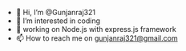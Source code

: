 - 👋 Hi, I’m @Gunjanraj321
- 👀 I’m interested in coding
- 🌱 working on Node.js with express.js framework
- 📫 How to reach me on gunjanraj321@gmail.com

<!---
Gunjanraj321/Gunjanraj321 is a ✨ special ✨ repository because its `README.md` (this file) appears on your GitHub profile.
You can click the Preview link to take a look at your changes.
--->
